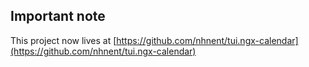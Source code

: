 ## Important note

This project now lives at [https://github.com/nhnent/tui.ngx-calendar](https://github.com/nhnent/tui.ngx-calendar) 